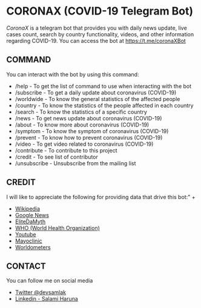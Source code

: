 # CORONAX (COVID-19 Telegram Bot)

*CoronaX* is a telegram bot that provides you with daily news update, live cases count, search by country functionality, videos, and other information regarding COVID-19.
You can access the bot at https://t.me/coronaXBot

## COMMAND
You can interact with the bot by using this command:

* /help - To get the list of command to use when interacting with the bot
* /subscribe - To get a daily update about coronavirus (COVID-19)
* /worldwide - To know the general statistics of the affected people 
* /country - To know the statistics of the people affected in each country
* /search - To know the statistics of a specific country
* /news - To get news update about coronavirus (COVID-19)
* /about - To know more about coronavirus (COVID-19)
* /symptom - To know the symptom of coronavirus (COVID-19)
* /prevent - To know how to prevent coronavirus (COVID-19)
* /video - To get video related to coronavirus (COVID-19)
* /contribute - To contribute to this project
* /credit - To see list of contributor
* /unsubscribe - Unsubscribe from the mailing list

## CREDIT
I will like to appreciate the following for providing data that drive this bot:" +
* [Wikipedia](https://wikipedia.org/)
* [Google News](https://news.google.com/)
* [EliteDaMyth](https://lmao.ninja/)
* [WHO (World Health Organization)](https://www.who.int/)
* [Youtube](https://youtube.com/)
* [Mayoclinic](https://www.mayoclinic.org/)
* [Worldometers](https://www.worldometers.info/)

## CONTACT
You can follow me on social media
* [Twitter @devsamlak](https://twitter.com/devsamlak)
* [Linkedin - Salami Haruna](https://www.linkedin.com/in/devsamlak/)